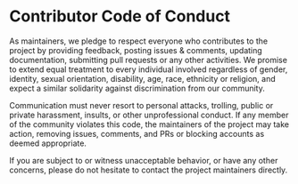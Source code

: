 # Contributor Code of Conduct

As maintainers, we pledge to respect everyone who contributes to the project by providing feedback, posting issues & comments, updating documentation, submitting pull requests or any other activities. We promise to extend equal treatment to every individual involved regardless of gender, identity, sexual orientation, disability, age, race, ethnicity or religion, and expect a similar solidarity against discrimination from our community.

Communication must never resort to personal attacks, trolling, public or private harassment, insults, or other unprofessional conduct. If any member of the community violates this code, the maintainers of the project may take action, removing issues, comments, and PRs or blocking accounts as deemed appropriate.

If you are subject to or witness unacceptable behavior, or have any other concerns, please do not hesitate to contact the project maintainers directly.